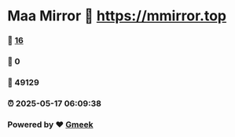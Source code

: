 # Maa Mirror :link: https://mmirror.top 
### :page_facing_up: [16](https://mmirror.top/tag.html) 
### :speech_balloon: 0 
### :hibiscus: 49129 
### :alarm_clock: 2025-05-17 06:09:38 
### Powered by :heart: [Gmeek](https://github.com/Meekdai/Gmeek)
